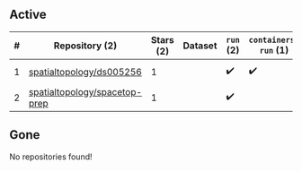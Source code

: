 ## Active
| # | Repository (2) | Stars (2) | Dataset | `run` (2) | `containers-run` (1) | Last Modified |
| --- | --- | --- | --- | --- | --- | --- |
| 1 | [spatialtopology/ds005256](https://github.com/spatialtopology/ds005256) | 1 |  | :heavy_check_mark: | :heavy_check_mark: | 2025-03-01 01:00:58+00:00 |
| 2 | [spatialtopology/spacetop-prep](https://github.com/spatialtopology/spacetop-prep) | 1 |  | :heavy_check_mark: |  | 2025-02-21 04:27:29+00:00 |

## Gone
No repositories found!
